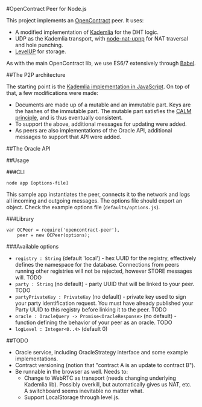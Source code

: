 #OpenContract Peer for Node.js

This project implements an [OpenContract](https://github.com/rafaelkaufmann/opencontract) peer. It uses:

* A modified implementation of [Kademlia](https://github.com/rafaelkaufmann/kad) for the DHT logic.
* UDP as the Kademlia transport, with [node-nat-upnp](https://github.com/indutny/node-nat-upnp) for NAT traversal and hole punching.
* [LevelUP](https://www.npmjs.com/package/levelup) for storage.

As with the main OpenContract lib, we use ES6/7 extensively through [Babel](https://babeljs.io).

##The P2P architecture

The starting point is the [Kademlia implementation in JavaScript](https://github.com/gordonwritescode/kad). On top of that, a few modifications were made:

* Documents are made up of a mutable and an immutable part. Keys are the hashes of the immutable part. The mutable part satisfies the [CALM principle](https://databeta.wordpress.com/2010/10/28/the-calm-conjecture-reasoning-about-consistency/), and is thus eventually consistent.
* To support the above, additional messages for updating were added.
* As peers are also implementations of the Oracle API, additional messages to support that API were added.

##The Oracle API

##Usage

###CLI

`node app [options-file]`

This sample app instantiates the peer, connects it to the network and logs all incoming and outgoing messages. The options file should export an object. Check the  example options file (`defaults/options.js`).

###Library

```
var OCPeer = require('opencontract-peer'),
	peer = new OCPeer(options);
```

###Available options

* `registry : String` (default 'local') - hex UUID for the registry, effectively defines the namespace for the database. Connections from peers running other registries will not be rejected, however STORE messages will. TODO
* `party : String` (no default) - party UUID that will be linked to your peer. TODO
* `partyPrivateKey : PrivateKey` (no default) - private key used to sign your party identification request. You must have already published your Party UUID to this registry before linking it to the peer. TODO
* `oracle : OracleQuery -> Promise<OracleResponse>` (no default) - function defining the behavior of your peer as an oracle. TODO
* `logLevel : Integer<0..4>` (default 0)

##TODO

* Oracle service, including OracleStrategy interface and some example implementations.
* Contract versioning (notion that "contract A is an update to contract B").
* Be runnable in the browser as well. Needs to:
  * Change to WebRTC as transport (needs changing underlying Kademlia lib). Possibly overkill, but automatically gives us NAT, etc. A switchboard seems inevitable no matter what.
  * Support LocalStorage through level.js.
